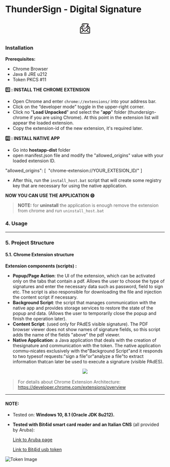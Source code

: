 ﻿# ThunderSign - Digital Signature <p align="center"> <img src="thundersign-chrome\images\icon-32.png"> </p>

### Installation

**Prerequisites:**
- Chrome Browser
- Java 8 JRE u212
- Token PKCS #11

**:one: :  INSTALL THE CHROME EXTENSION**
	
- Open Chrome and enter `chrome://extensions/` into your address bar.
- Click on the “developer mode” toggle in the upper-right corner.
- Click no "**Load Unpacked**" and select the "**app**" folder (thundersign-chrome if you are using Chrome).
At this point in the extension list will appear the loaded extension.
- Copy the extension-id of the new extension, it's required later.

**:two: : INSTALL NATIVE APP**

- Go into **hostapp-dist** folder
- open manifest.json file and modify the "allowed_origins" value with your loaded extension ID.

"allowed_origins": [
​    "chrome-extension://YOUR_EXTESION_ID/"
  ]

- After this, run the `install_host.bat` script that will create some registry key that are necessary for using the native application.

**NOW YOU CAN USE THE APPLICATION :smile:** 

> **NOTE:** for **uninstall** the application is enough remove the extension from chrome and run `uninstall_host.bat`


### 4. Usage


----

### 5. Project Structure



####  5.1. Chrome Extension structure

**Extension components (scripts) :**
- **Popup/Page Action**: the UI of the extension, which can be activated only on the tabs that contain a pdf. Allows the user to choose the type of signatures and enter the necessary data such as password, field to sign etc.
  The script is also responsible for downloading the file and injection the content script if necessary.
- **Background Script**: the script that manages communication with the native app and provides storage services to restore the state of the popup and data. (Allows the user to temporarily close the popup and finish the operation later).
- **Content Script**: (used only for PAdES visible signature). The PDF browser viewer does not show names of signature fields, so this script adds the name of the fields "above" the pdf viewer.
- **Native Application**: a Java application that deals with the creation of thesignature and communication with the token. The native application commu-nicates exclusively with the"Background Script"and it responds to two typesof requests:"sign a file"or"analyze a file"to extract information thatcan later be used to execute a signature (visible PAdES).

<p align="center"> <img src="readme-image/ExtensionArchitecture.PNG"> </p>


> For details about Chrome Extension Architecture: https://developer.chrome.com/extensions/overview

-----

#### NOTE:
- Tested on: **Windows 10, 8.1 (Oracle JDK 8u212).**

- **Tested with Bit4id smart card reader and an Italian CNS** (all provided by Aruba): 

    [Link to Aruba page](https://www.pec.it/cns-token.aspx) 
    
    [Link to Bit4id usb token](https://www.bit4id.com/en/lettore-di-smart-card-minilector-s-evo/)

![Token Image](https://www.pec.it/getattachment/20362be8-daa3-44a6-9a91-4d801245baa7/Token)
